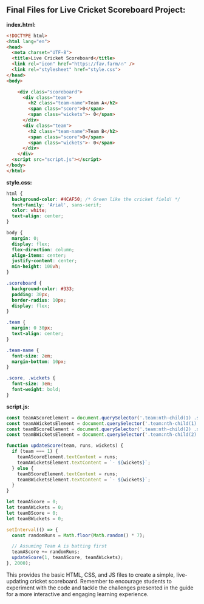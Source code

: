 ## Final Files for Live Cricket Scoreboard Project:

**index.html:**

```html
<!DOCTYPE html>
<html lang="en">
<head>
  <meta charset="UTF-8">
  <title>Live Cricket Scoreboard</title>
  <link rel="icon" href="https://fav.farm/🔥" />
  <link rel="stylesheet" href="style.css">
</head>
<body>

    <div class="scoreboard">
      <div class="team">
        <h2 class="team-name">Team A</h2>
        <span class="score">0</span>
        <span class="wickets">- 0</span>
      </div>
      <div class="team">
        <h2 class="team-name">Team B</h2>
        <span class="score">0</span>
        <span class="wickets">- 0</span>
      </div>
    </div>
  <script src="script.js"></script>
</body>
</html>
```

**style.css:**

```css
html {
  background-color: #4CAF50; /* Green like the cricket field! */
  font-family: 'Arial', sans-serif;
  color: white;
  text-align: center;
}

body {
  margin: 0;
  display: flex;
  flex-direction: column;
  align-items: center;
  justify-content: center;
  min-height: 100vh;
}

.scoreboard {
  background-color: #333;
  padding: 30px;
  border-radius: 10px;
  display: flex;
}

.team {
  margin: 0 30px;
  text-align: center;
}

.team-name {
  font-size: 2em;
  margin-bottom: 10px;
}

.score, .wickets {
  font-size: 3em;
  font-weight: bold;
}
```

**script.js:**

```js
const teamAScoreElement = document.querySelector('.team:nth-child(1) .score');
const teamAWicketsElement = document.querySelector('.team:nth-child(1) .wickets');
const teamBScoreElement = document.querySelector('.team:nth-child(2) .score');
const teamBWicketsElement = document.querySelector('.team:nth-child(2) .wickets');

function updateScore(team, runs, wickets) {
  if (team === 1) {
    teamAScoreElement.textContent = runs;
    teamAWicketsElement.textContent = `- ${wickets}`;
  } else {
    teamBScoreElement.textContent = runs;
    teamBWicketsElement.textContent = `- ${wickets}`;
  }
}

let teamAScore = 0;
let teamAWickets = 0;
let teamBScore = 0;
let teamBWickets = 0;

setInterval(() => {
  const randomRuns = Math.floor(Math.random() * 7);

  // Assuming Team A is batting first
  teamAScore += randomRuns; 
  updateScore(1, teamAScore, teamAWickets); 
}, 2000); 
```

This provides the basic HTML, CSS, and JS files to create a simple, live-updating cricket scoreboard. Remember to encourage students to experiment with the code and tackle the challenges presented in the guide for a more interactive and engaging learning experience. 
